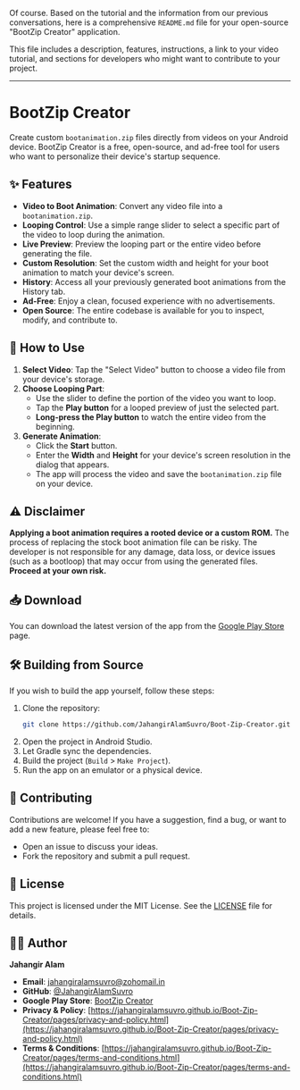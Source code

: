 ﻿Of course. Based on the tutorial and the information from our previous conversations, here is a comprehensive `README.md` file for your open-source "BootZip Creator" application.

This file includes a description, features, instructions, a link to your video tutorial, and sections for developers who might want to contribute to your project.

-----

# BootZip Creator

[](https://opensource.org/licenses/MIT)
[](https://www.android.com)

Create custom `bootanimation.zip` files directly from videos on your Android device. BootZip Creator is a free, open-source, and ad-free tool for users who want to personalize their device's startup sequence.

## ✨ Features

  - **Video to Boot Animation**: Convert any video file into a `bootanimation.zip`.
  - **Looping Control**: Use a simple range slider to select a specific part of the video to loop during the animation.
  - **Live Preview**: Preview the looping part or the entire video before generating the file.
  - **Custom Resolution**: Set the custom width and height for your boot animation to match your device's screen.
  - **History**: Access all your previously generated boot animations from the History tab.
  - **Ad-Free**: Enjoy a clean, focused experience with no advertisements.
  - **Open Source**: The entire codebase is available for you to inspect, modify, and contribute to.


## 🚀 How to Use

1.  **Select Video**: Tap the "Select Video" button to choose a video file from your device's storage.
2.  **Choose Looping Part**:
      * Use the slider to define the portion of the video you want to loop.
      * Tap the **Play button** for a looped preview of just the selected part.
      * **Long-press the Play button** to watch the entire video from the beginning.
3.  **Generate Animation**:
      * Click the **Start** button.
      * Enter the **Width** and **Height** for your device's screen resolution in the dialog that appears.
      * The app will process the video and save the `bootanimation.zip` file on your device.

## ⚠️ Disclaimer

**Applying a boot animation requires a rooted device or a custom ROM.** The process of replacing the stock boot animation file can be risky. The developer is not responsible for any damage, data loss, or device issues (such as a bootloop) that may occur from using the generated files. **Proceed at your own risk.**

## 📥 Download

You can download the latest version of the app from the [Google Play Store](https://play.google.com/store/apps/details?id=bootanimation.zip.bootzipcreator) page.

## 🛠️ Building from Source

If you wish to build the app yourself, follow these steps:

1.  Clone the repository:
    ```sh
    git clone https://github.com/JahangirAlamSuvro/Boot-Zip-Creator.git
    ```
2.  Open the project in Android Studio.
3.  Let Gradle sync the dependencies.
4.  Build the project (`Build` \> `Make Project`).
5.  Run the app on an emulator or a physical device.

## 🤝 Contributing

Contributions are welcome\! If you have a suggestion, find a bug, or want to add a new feature, please feel free to:

  - Open an issue to discuss your ideas.
  - Fork the repository and submit a pull request.

## 📄 License

This project is licensed under the MIT License. See the [LICENSE](https://www.google.com/search?q=https://github.com/JahangirAlamSuvro/Boot-Zip-Creator/blob/main/LICENSE) file for details.

## 🧑‍💻 Author

**Jahangir Alam**

  - **Email**: [jahangiralamsuvro@zohomail.in](mailto:jahangiralamsuvro@zohomail.in)
  - **GitHub**: [@JahangirAlamSuvro](https://www.google.com/search?q=https://github.com/JahangirAlamSuvro)
  - **Google Play Store**: [BootZip Creator](https://play.google.com/store/apps/details?id=bootanimation.zip.bootzipcreator)
  - **Privacy & Policy**: [https://jahangiralamsuvro.github.io/Boot-Zip-Creator/pages/privacy-and-policy.html](https://jahangiralamsuvro.github.io/Boot-Zip-Creator/pages/privacy-and-policy.html)
  - **Terms & Conditions**: [https://jahangiralamsuvro.github.io/Boot-Zip-Creator/pages/terms-and-conditions.html](https://jahangiralamsuvro.github.io/Boot-Zip-Creator/pages/terms-and-conditions.html)
